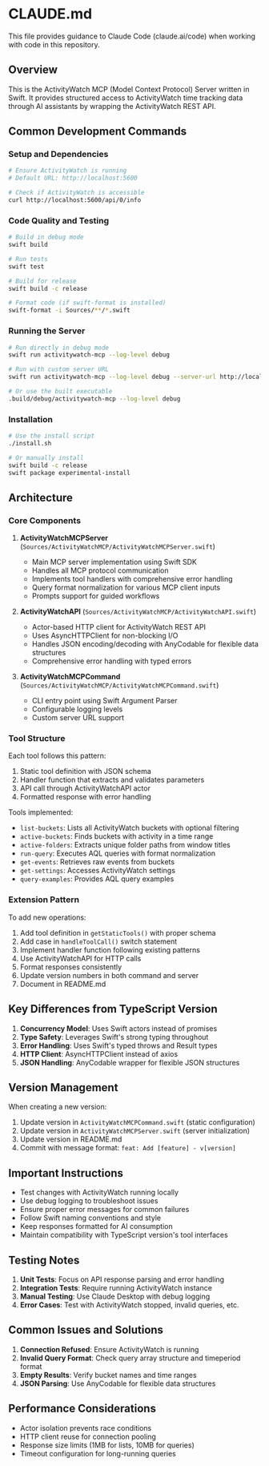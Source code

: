 # CLAUDE.md

This file provides guidance to Claude Code (claude.ai/code) when working with code in this repository.

## Overview

This is the ActivityWatch MCP (Model Context Protocol) Server written in Swift. It provides structured access to ActivityWatch time tracking data through AI assistants by wrapping the ActivityWatch REST API.

## Common Development Commands

### Setup and Dependencies

```bash
# Ensure ActivityWatch is running
# Default URL: http://localhost:5600

# Check if ActivityWatch is accessible
curl http://localhost:5600/api/0/info
```

### Code Quality and Testing

```bash
# Build in debug mode
swift build

# Run tests
swift test

# Build for release
swift build -c release

# Format code (if swift-format is installed)
swift-format -i Sources/**/*.swift
```

### Running the Server

```bash
# Run directly in debug mode
swift run activitywatch-mcp --log-level debug

# Run with custom server URL
swift run activitywatch-mcp --log-level debug --server-url http://localhost:5600

# Or use the built executable
.build/debug/activitywatch-mcp --log-level debug
```

### Installation

```bash
# Use the install script
./install.sh

# Or manually install
swift build -c release
swift package experimental-install
```

## Architecture

### Core Components

1. **ActivityWatchMCPServer** (`Sources/ActivityWatchMCP/ActivityWatchMCPServer.swift`)
   - Main MCP server implementation using Swift SDK
   - Handles all MCP protocol communication
   - Implements tool handlers with comprehensive error handling
   - Query format normalization for various MCP client inputs
   - Prompts support for guided workflows

2. **ActivityWatchAPI** (`Sources/ActivityWatchMCP/ActivityWatchAPI.swift`)
   - Actor-based HTTP client for ActivityWatch REST API
   - Uses AsyncHTTPClient for non-blocking I/O
   - Handles JSON encoding/decoding with AnyCodable for flexible data structures
   - Comprehensive error handling with typed errors

3. **ActivityWatchMCPCommand** (`Sources/ActivityWatchMCP/ActivityWatchMCPCommand.swift`)
   - CLI entry point using Swift Argument Parser
   - Configurable logging levels
   - Custom server URL support

### Tool Structure

Each tool follows this pattern:
1. Static tool definition with JSON schema
2. Handler function that extracts and validates parameters
3. API call through ActivityWatchAPI actor
4. Formatted response with error handling

Tools implemented:
- `list-buckets`: Lists all ActivityWatch buckets with optional filtering
- `active-buckets`: Finds buckets with activity in a time range
- `active-folders`: Extracts unique folder paths from window titles
- `run-query`: Executes AQL queries with format normalization
- `get-events`: Retrieves raw events from buckets
- `get-settings`: Accesses ActivityWatch settings
- `query-examples`: Provides AQL query examples

### Extension Pattern

To add new operations:
1. Add tool definition in `getStaticTools()` with proper schema
2. Add case in `handleToolCall()` switch statement
3. Implement handler function following existing patterns
4. Use ActivityWatchAPI for HTTP calls
5. Format responses consistently
6. Update version numbers in both command and server
7. Document in README.md

## Key Differences from TypeScript Version

1. **Concurrency Model**: Uses Swift actors instead of promises
2. **Type Safety**: Leverages Swift's strong typing throughout
3. **Error Handling**: Uses Swift's typed throws and Result types
4. **HTTP Client**: AsyncHTTPClient instead of axios
5. **JSON Handling**: AnyCodable wrapper for flexible JSON structures

## Version Management

When creating a new version:
1. Update version in `ActivityWatchMCPCommand.swift` (static configuration)
2. Update version in `ActivityWatchMCPServer.swift` (server initialization)
3. Update version in README.md
4. Commit with message format: `feat: Add [feature] - v[version]`

## Important Instructions

- Test changes with ActivityWatch running locally
- Use debug logging to troubleshoot issues
- Ensure proper error messages for common failures
- Follow Swift naming conventions and style
- Keep responses formatted for AI consumption
- Maintain compatibility with TypeScript version's tool interfaces

## Testing Notes

1. **Unit Tests**: Focus on API response parsing and error handling
2. **Integration Tests**: Require running ActivityWatch instance
3. **Manual Testing**: Use Claude Desktop with debug logging
4. **Error Cases**: Test with ActivityWatch stopped, invalid queries, etc.

## Common Issues and Solutions

1. **Connection Refused**: Ensure ActivityWatch is running
2. **Invalid Query Format**: Check query array structure and timeperiod format
3. **Empty Results**: Verify bucket names and time ranges
4. **JSON Parsing**: Use AnyCodable for flexible data structures

## Performance Considerations

- Actor isolation prevents race conditions
- HTTP client reuse for connection pooling
- Response size limits (1MB for lists, 10MB for queries)
- Timeout configuration for long-running queries